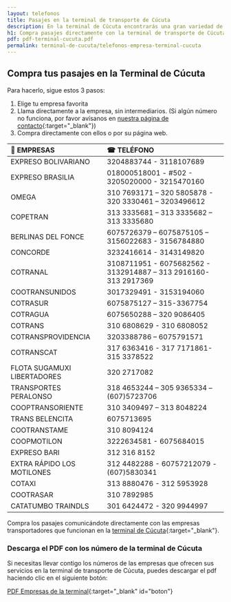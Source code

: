 ```yaml
---
layout: telefonos
title: Pasajes en la terminal de transporte de Cúcuta
description: En la terminal de Cúcuta encontrarás una gran variedad de empresas que ofrecen diferentes opciones y tarifas. Elige la que mejor se adapte a tus necesidades.
h1: Compra pasajes directamente con la terminal de transporte de Cúcuta
pdf: pdf-terminal-cucuta.pdf
permalink: terminal-de-cucuta/telefonos-empresa-terminal-cucuta
---
```

## Compra tus pasajes en la Terminal de Cúcuta

Para hacerlo, sigue estos 3 pasos:

1. Elige tu empresa favorita
2. Llama directamente a la empresa, sin intermediarios. (Si algún número no funciona, por favor avísanos en [nuestra página de contacto]({{'contacto'|relative_url}}){:target="_blank"})
3. Compra directamente con ellos o por su página web.

|🚌 EMPRESAS | ☎ TELÉFONO |
| :--- | :--- |
| EXPRESO BOLIVARIANO | 3204883744 - 3118107689 |
| EXPRESO BRASILIA | 018000518001 - #502 - 3205020000 - 3215470160 |
| OMEGA | 310 7693171 – 320 5805878 - 320 3330461 – 3203496612 |
| COPETRAN | 313 3335681 – 313 3335682 – 313 3335680 |
| BERLINAS DEL FONCE | 6075726379 – 6075875105 – 3156022683 - 3156784880 |
| CONCORDE | 3232416614 - 3143149820 |
| COTRANAL | 3108711951 - 6075682562 - 3132914887 – 313 2916160- 313 2917369 |
| COOTRANSUNIDOS | 3017329491 - 3153194060 |
| COTRASUR | 6075875127 – 315-3367754 |
| COTRAGUA | 6075650288 – 320 9086405 |
| COTRANS | 310 6808629 - 310 6808052 |
| COTRANSPROVIDENCIA | 3203388786 – 6075791571 |
| COTRANSCAT | 317 6363416 - 317 7171861- 315 3378522 |
| FLOTA SUGAMUXI LIBERTADORES | 320 2717082 |
| TRANSPORTES PERALONSO | 318 4653244 – 305 9365334 – (607)5723706 |
| COOPTRANSORIENTE | 310 3409497 – 313 8048224 |
| TRANS BELENCITA | 6075713695 |
| COOTRANSTAME | 310 8094124 |
| COOPMOTILON | 3222634581 - 6075684015 |
| EXPRESO BARI | 312 316 8152 |
| EXTRA RÁPIDO LOS MOTILONES | 312 4482288 - 60757212079 - (607)5830341 |
| COTAXI | 313 8880476 - 312 5953928 |
| COOTRASAR | 310 7892985 |
| CATATUMBO TRAINDLS | 301 6424472 - 320 9944997 |

Compra los pasajes comunicándote directamente con las empresas transportadores que funcionan en la [terminal de Cúcuta]({{'terminal-de-cucuta'|relative_url}} "Terminal de Cúcuta"){:target="_blank"}.

### Descarga el PDF con los número de la terminal de Cúcuta

Si necesitas llevar contigo los números de las empresas que ofrecen sus servicios en la terminal de transporte de Cúcuta, puedes descargar el pdf haciendo clic en el siguiente botón:

[PDF Empresas de la terminal]({{'assets/pdf-terminal-cucuta.pdf'|relative_url}}){:target="_blank" id="boton"}
